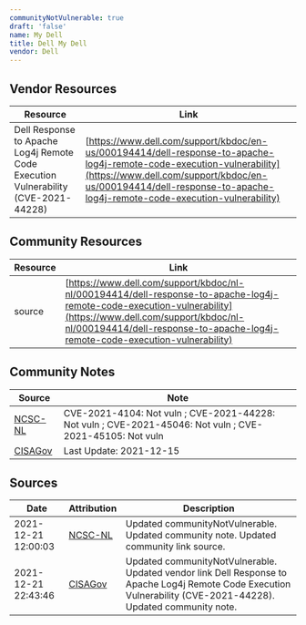 ```yaml
---
communityNotVulnerable: true
draft: 'false'
name: My Dell
title: Dell My Dell
vendor: Dell
---
```


## Vendor Resources
| Resource | Link |
| --- | --- |
| Dell Response to Apache Log4j Remote Code Execution Vulnerability (CVE-2021-44228) | [https://www.dell.com/support/kbdoc/en-us/000194414/dell-response-to-apache-log4j-remote-code-execution-vulnerability](https://www.dell.com/support/kbdoc/en-us/000194414/dell-response-to-apache-log4j-remote-code-execution-vulnerability) |

## Community Resources
| Resource | Link |
| --- | --- |
| source | [https://www.dell.com/support/kbdoc/nl-nl/000194414/dell-response-to-apache-log4j-remote-code-execution-vulnerability](https://www.dell.com/support/kbdoc/nl-nl/000194414/dell-response-to-apache-log4j-remote-code-execution-vulnerability) |

## Community Notes
| Source | Note |
| --- | --- |
| [NCSC-NL](https://github.com/NCSC-NL/log4shell/blob/main/software/README.md) | CVE-2021-4104: Not vuln ; CVE-2021-44228: Not vuln ; CVE-2021-45046: Not vuln ; CVE-2021-45105: Not vuln </ul> |
| [CISAGov](https://raw.githubusercontent.com/cisagov/log4j-affected-db/develop/README.md) | Last Update: 2021-12-15 |

## Sources
| Date | Attribution | Description |
| --- | --- | --- |
| 2021-12-21 12:00:03 | [NCSC-NL](https://github.com/NCSC-NL/log4shell/blob/main/software/README.md) | Updated communityNotVulnerable. Updated community note. Updated community link source.  |
| 2021-12-21 22:43:46 | [CISAGov](https://raw.githubusercontent.com/cisagov/log4j-affected-db/develop/README.md) | Updated communityNotVulnerable. Updated vendor link Dell Response to Apache Log4j Remote Code Execution Vulnerability (CVE-2021-44228). Updated community note.  |
